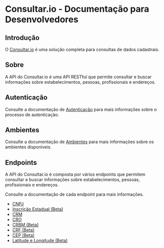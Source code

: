 # Consultar.io - Documentação para Desenvolvedores

## Introdução

O [Consultar.io](https://consultar.io) é uma solução completa para consultas de
dados cadastrais.

## Sobre

A API do Consultar.io é uma API RESTful que permite consultar e buscar informações
sobre estabelecimentos, pessoas, profissionais e endereços.

## Autenticação

Consulte a documentação de [Autenticação](./autenticacao.md) para mais
informações sobre o processo de autenticação.

## Ambientes

Consulte a documentação de [Ambientes](./ambientes.md) para mais informações sobre
os ambientes disponíveis.

## Endpoints

A API do Consultar.io é composta por vários endpoints que permitem consultar e
buscar informações sobre estabelecimentos, pessoas, profissionais e endereços.

Consulte a documentação de cada endpoint para mais informações.

- [CNPJ](./cnpj.md)
- [Inscrição Estadual (Beta)](./inscricao-estadual.md)
- [CRM](./crm.md)
- [CRO](./cro.md)
- [CRBM (Beta)](./crbm.md)
- [CRF (Beta)](./crf.md)
- [CEP (Beta)](./cep.md)
- [Latitude e Longitude (Beta)](./latitude-longitude.md)
